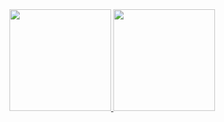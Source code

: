 <div>
  <a href="https://github.com/matheusmaurilio">
  <img height = 180em src="https://github-readme-stats.vercel.app/api/top-langs/?username=matheusmaurilio&layout=compact&langs_count=16&theme=highcontrast" />

  <img height = 180em src = "https://github-readme-stats.vercel.app/api?username=matheusmaurilio&show_icons=true&theme=highcontrast&include_all_commits=true&count_private=true" />
       
</div>

